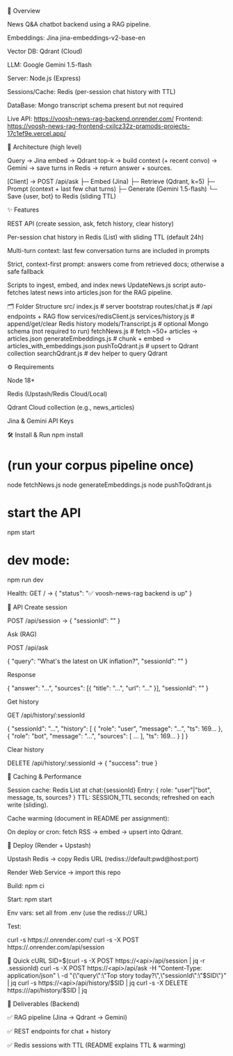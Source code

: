 📌 Overview

News Q&A chatbot backend using a RAG pipeline.

Embeddings: Jina jina-embeddings-v2-base-en

Vector DB: Qdrant (Cloud)

LLM: Google Gemini 1.5-flash

Server: Node.js (Express)

Sessions/Cache: Redis (per-session chat history with TTL)

DataBase: Mongo transcript schema present but not required

Live API: https://voosh-news-rag-backend.onrender.com/
Frontend: https://voosh-news-rag-frontend-cxilcz32z-pramods-projects-17c1ef9e.vercel.app/

🧱 Architecture (high level)

Query → Jina embed → Qdrant top-k → build context (+ recent convo) → Gemini → save turns in Redis → return answer + sources.

[Client] → POST /api/ask
   ├─ Embed (Jina)
   ├─ Retrieve (Qdrant, k=5)
   ├─ Prompt (context + last few chat turns)
   ├─ Generate (Gemini 1.5-flash)
   └─ Save {user, bot} to Redis (sliding TTL)

✨ Features

REST API (create session, ask, fetch history, clear history)

Per-session chat history in Redis (List) with sliding TTL (default 24h)

Multi-turn context: last few conversation turns are included in prompts

Strict, context-first prompt: answers come from retrieved docs; otherwise a safe fallback

Scripts to ingest, embed, and index news
UpdateNews.js script auto-fetches latest news into articles.json for the RAG pipeline.

🗂️ Folder Structure
src/
  index.js               # server bootstrap
  routes/chat.js         # /api endpoints + RAG flow
  services/redisClient.js
  services/history.js    # append/get/clear Redis history
  models/Transcript.js   # optional Mongo schema (not required to run)
fetchNews.js             # fetch ~50+ articles → articles.json
generateEmbeddings.js    # chunk + embed → articles_with_embeddings.json
pushToQdrant.js          # upsert to Qdrant collection
searchQdrant.js          # dev helper to query Qdrant

⚙️ Requirements

Node 18+

Redis (Upstash/Redis Cloud/Local)

Qdrant Cloud collection (e.g., news_articles)

Jina & Gemini API Keys

🛠️ Install & Run
npm install
# (run your corpus pipeline once)
node fetchNews.js
node generateEmbeddings.js
node pushToQdrant.js

# start the API
npm start
# dev mode:
npm run dev


Health: GET / → { "status": "✅ voosh-news-rag backend is up" }

📡 API
Create session

POST /api/session → { "sessionId": "<uuid>" }

Ask (RAG)

POST /api/ask

{ "query": "What's the latest on UK inflation?", "sessionId": "<uuid>" }


Response

{
  "answer": "...",
  "sources": [{ "title": "...", "url": "..." }],
  "sessionId": "<uuid>"
}

Get history

GET /api/history/:sessionId

{
  "sessionId": "...",
  "history": [
    { "role": "user", "message": "...", "ts": 169... },
    { "role": "bot",  "message": "...", "sources": [ ... ], "ts": 169... }
  ]
}

Clear history

DELETE /api/history/:sessionId → { "success": true }

🧠 Caching & Performance

Session cache: Redis List at chat:{sessionId}
Entry: { role: "user"|"bot", message, ts, sources? }
TTL: SESSION_TTL seconds; refreshed on each write (sliding).

Cache warming (document in README per assignment):

On deploy or cron: fetch RSS → embed → upsert into Qdrant.

🚀 Deploy (Render + Upstash)

Upstash Redis → copy Redis URL (rediss://default:pwd@host:port)

Render Web Service → import this repo

Build: npm ci

Start: npm start

Env vars: set all from .env (use the rediss:// URL)

Test:

curl -s https://<your-api>.onrender.com/
curl -s -X POST https://<your-api>.onrender.com/api/session

🧪 Quick cURL
SID=$(curl -s -X POST https://<api>/api/session | jq -r .sessionId)
curl -s -X POST https://<api>/api/ask -H "Content-Type: application/json" \
  -d "{\"query\":\"Top story today?\",\"sessionId\":\"$SID\"}" | jq
curl -s https://<api>/api/history/$SID | jq
curl -s -X DELETE https://<api>/api/history/$SID | jq

📝 Deliverables (Backend)

✅ RAG pipeline (Jina → Qdrant → Gemini)

✅ REST endpoints for chat + history

✅ Redis sessions with TTL (README explains TTL & warming)